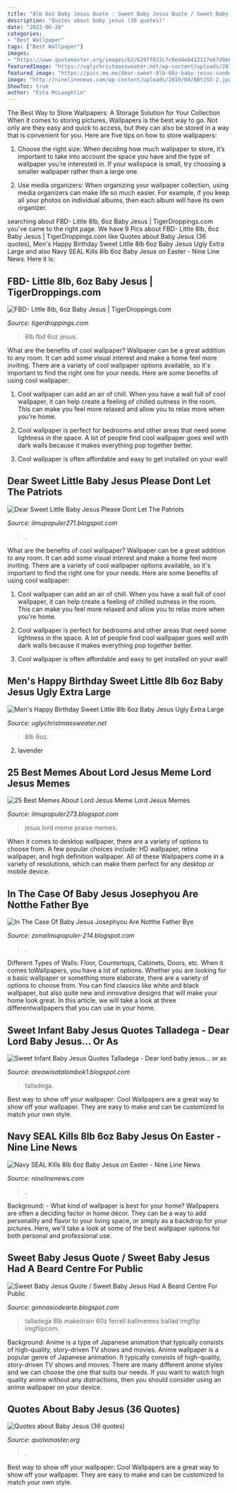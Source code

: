 ```yaml
---
title: "8lb 6oz Baby Jesus Quote : Sweet Baby Jesus Quote / Sweet Baby Jesus Had A Beard Centre For Public"
description: "Quotes about baby jesus (36 quotes)"
date: "2022-06-28"
categories:
- "Best Wallpaper"
tags: ["Best Wallpaper"]
images:
- "https://www.quotemaster.org/images/62/629ff832c7c0ed4e8412117e67d9b85f.jpg"
featuredImage: "https://uglychristmassweater.net/wp-content/uploads/2014/07/5161G3IobmL.jpg"
featured_image: "https://pics.me.me/dear-sweet-8lb-60z-baby-jesus-sundco-ve-please-makeitrain-52252834.png"
image: "http://ninelinenews.com/wp-content/uploads/2019/04/BBYJSS-2.jpg"
ShowToc: true
author: "Esta McLaughlin"
---
```



The Best Way to Store Wallpapers: A Storage Solution for Your Collection
When it comes to storing pictures, Wallpapers is the best way to go. Not only are they easy and quick to access, but they can also be stored in a way that is convenient for you. Here are five tips on how to store wallpapers:
1) Choose the right size: When deciding how much wallpaper to store, it’s important to take into account the space you have and the type of wallpaper you’re interested in. If your wallspace is small, try choosing a smaller wallpaper rather than a large one.

2) Use media organizers: When organizing your wallpaper collection, using media organizers can make life so much easier. For example, if you keep all your photos on individual albums, then each album will have its own organizer.

	

		
searching about FBD- Little 8lb, 6oz Baby Jesus | TigerDroppings.com you've came to the right page. We have 9 Pics about FBD- Little 8lb, 6oz Baby Jesus | TigerDroppings.com like Quotes about Baby Jesus (36 quotes), Men&#039;s Happy Birthday Sweet Little 8lb 6oz Baby Jesus Ugly Extra Large and also Navy SEAL Kills 8lb 6oz Baby Jesus on Easter - Nine Line News. Here it is:
		
    
## FBD- Little 8lb, 6oz Baby Jesus | TigerDroppings.com

<img loading=lazy src="https://i.imgur.com/iIaE0Td.jpg" onerror="this.onerror=null;this.src='https://tse1.mm.bing.net/th?id=OIP.AMAgFO7zWpeyQv7aXttBqQHaNK&amp;pid=15.1';" alt="FBD- Little 8lb, 6oz Baby Jesus | TigerDroppings.com">

_Source: tigerdroppings.com_

>8lb fbd 6oz jesus. 

	

What are the benefits of cool wallpaper?
Wallpaper can be a great addition to any room. It can add some visual interest and make a home feel more inviting. There are a variety of cool wallpaper options available, so it's important to find the right one for your needs. Here are some benefits of using cool wallpaper: 
1. Cool wallpaper can add an air of chill. When you have a wall full of cool wallpaper, it can help create a feeling of chilled outness in the room. This can make you feel more relaxed and allow you to relax more when you're home. 

2. Cool wallpaper is perfect for bedrooms and other areas that need some lightness in the space. A lot of people find cool wallpaper goes well with dark walls because it makes everything pop together better. 

3. Cool wallpaper is often affordable and easy to get installed on your wall!

    
## Dear Sweet Little Baby Jesus Please Dont Let The Patriots

<img loading=lazy src="https://media.makeameme.org/created/dear-sweet-little-5c4527.jpg" onerror="this.onerror=null;this.src='https://tse4.mm.bing.net/th?id=OIP.oILMyXcEPkmqJ354H1WWBgHaFi&amp;pid=15.1';" alt="Dear Sweet Little Baby Jesus Please Dont Let The Patriots">

_Source: ilmupopuler271.blogspot.com_

>. 

	

What are the benefits of cool wallpaper?
Wallpaper can be a great addition to any room. It can add some visual interest and make a home feel more inviting. There are a variety of cool wallpaper options available, so it's important to find the right one for your needs. Here are some benefits of using cool wallpaper: 
1. Cool wallpaper can add an air of chill. When you have a wall full of cool wallpaper, it can help create a feeling of chilled outness in the room. This can make you feel more relaxed and allow you to relax more when you're home. 

2. Cool wallpaper is perfect for bedrooms and other areas that need some lightness in the space. A lot of people find cool wallpaper goes well with dark walls because it makes everything pop together better. 

3. Cool wallpaper is often affordable and easy to get installed on your wall!

    
## Men&#039;s Happy Birthday Sweet Little 8lb 6oz Baby Jesus Ugly Extra Large

<img loading=lazy src="https://uglychristmassweater.net/wp-content/uploads/2014/07/5161G3IobmL.jpg" onerror="this.onerror=null;this.src='https://tse3.mm.bing.net/th?id=OIP.cnrIB_RCguBdyzjKltjG7wHaHJ&amp;pid=15.1';" alt="Men&#039;s Happy Birthday Sweet Little 8lb 6oz Baby Jesus Ugly Extra Large">

_Source: uglychristmassweater.net_

>8lb 6oz. 

	

2. lavender 

    
## 25 Best Memes About Lord Jesus Meme Lord Jesus Memes

<img loading=lazy src="https://pics.loveforquotes.com/white-boys-be-like-dear-lord-baby-jesus-uckmeme-com-baby-52104507.png" onerror="this.onerror=null;this.src='https://tse4.mm.bing.net/th?id=OIP.NrXDDuCccugdLQD-RWBu4gHaHH&amp;pid=15.1';" alt="25 Best Memes About Lord Jesus Meme Lord Jesus Memes">

_Source: ilmupopuler273.blogspot.com_

>jesus lord meme praise memes. 

	

When it comes to desktop wallpaper, there are a variety of options to choose from. A few popular choices include: HD wallpaper, retina wallpaper, and high definition wallpaper. All of these Wallpapers come in a variety of resolutions, which can make them perfect for any desktop or mobile device. 

    
## In The Case Of Baby Jesus Josephyou Are Notthe Father Bye

<img loading=lazy src="https://pics.astrologymemes.com/in-the-case-of-baby-jesus-josephyou-are-notthe-father-51913020.png" onerror="this.onerror=null;this.src='https://tse3.mm.bing.net/th?id=OIP.GRf-YMrzWzNJyaAh5Eta4QHaI-&amp;pid=15.1';" alt="In The Case Of Baby Jesus Josephyou Are Notthe Father Bye">

_Source: zonailmupopuler-214.blogspot.com_

>. 

	

Different Types of Walls: Floor, Countertops, Cabinets, Doors, etc.
When it comes toWallpapers, you have a lot of options. Whether you are looking for a basic wallpaper or something more elaborate, there are a variety of options to choose from. You can find classics like white and black wallpaper, but also quite new and innovative designs that will make your home look great. In this article, we will take a look at three differentwallpapers that you can use in your home.

    
## Sweet Infant Baby Jesus Quotes Talladega - Dear Lord Baby Jesus… Or As

<img loading=lazy src="https://cdn.shopify.com/s/files/1/0049/8676/5415/articles/ChristmasBlog-2020.jpg?v=1606910832" onerror="this.onerror=null;this.src='https://tse3.mm.bing.net/th?id=OIP.GlUXZQ6w7AszgnMfxuXeSAHaD4&amp;pid=15.1';" alt="Sweet Infant Baby Jesus Quotes Talladega - Dear lord baby jesus… or as">

_Source: areawisatalombok1.blogspot.com_

>talladega. 

	

Best way to show off your wallpaper:
Cool Wallpapers are a great way to show off your wallpaper. They are easy to make and can be customized to match your own style.

    
## Navy SEAL Kills 8lb 6oz Baby Jesus On Easter - Nine Line News

<img loading=lazy src="http://ninelinenews.com/wp-content/uploads/2019/04/BBYJSS-2.jpg" onerror="this.onerror=null;this.src='https://tse3.mm.bing.net/th?id=OIP.-JXhddKW3FWsveQYzovyFwHaE8&amp;pid=15.1';" alt="Navy SEAL Kills 8lb 6oz Baby Jesus on Easter - Nine Line News">

_Source: ninelinenews.com_

>. 

	

Background: - What kind of wallpaper is best for your home?
Wallpapers are often a deciding factor in home décor. They can be a way to add personality and flavor to your living space, or simply as a backdrop for your pictures. Here, we'll take a look at some of the best wallpaper options for both personal and professional use.

    
## Sweet Baby Jesus Quote / Sweet Baby Jesus Had A Beard Centre For Public

<img loading=lazy src="https://pics.me.me/dear-sweet-8lb-60z-baby-jesus-sundco-ve-please-makeitrain-52252834.png" onerror="this.onerror=null;this.src='https://tse1.mm.bing.net/th?id=OIP._dzfeFufncwT6Fgp85WPQwHaFw&amp;pid=15.1';" alt="Sweet Baby Jesus Quote / Sweet Baby Jesus Had A Beard Centre For Public">

_Source: gimnasiodearte.blogspot.com_

>talladega 8lb makeitrain 60z ferrell ballmemes ballad imgflip imgflipcom. 

	

Background: Anime is a type of Japanese animation that typically consists of high-quality, story-driven TV shows and movies.
Anime wallpaper is a popular genre of Japanese animation. It typically consists of high-quality, story-driven TV shows and movies. There are many different anime styles and we can choose the one that suits our needs. If you want to watch high quality anime without any distractions, then you should consider using an anime wallpaper on your device.

    
## Quotes About Baby Jesus (36 Quotes)

<img loading=lazy src="https://www.quotemaster.org/images/62/629ff832c7c0ed4e8412117e67d9b85f.jpg" onerror="this.onerror=null;this.src='https://tse2.mm.bing.net/th?id=OIP.w7G9Gqv6gKDpzzhEY97SBgHaDM&amp;pid=15.1';" alt="Quotes about Baby Jesus (36 quotes)">

_Source: quotemaster.org_

>. 

	

Best way to show off your wallpaper:
Cool Wallpapers are a great way to show off your wallpaper. They are easy to make and can be customized to match your own style.

